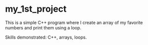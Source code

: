 # my_1st_project

This is a simple C++ program where I create an array of my favorite numbers and print them using a loop.

Skills demonstrated: C++, arrays, loops.
